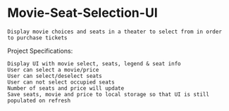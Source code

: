 # Movie-Seat-Selection-UI

    Display movie choices and seats in a theater to select from in order to purchase tickets

Project Specifications:

    Display UI with movie select, seats, legend & seat info
    User can select a movie/price
    User can select/deselect seats
    User can not select occupied seats
    Number of seats and price will update
    Save seats, movie and price to local storage so that UI is still populated on refresh

